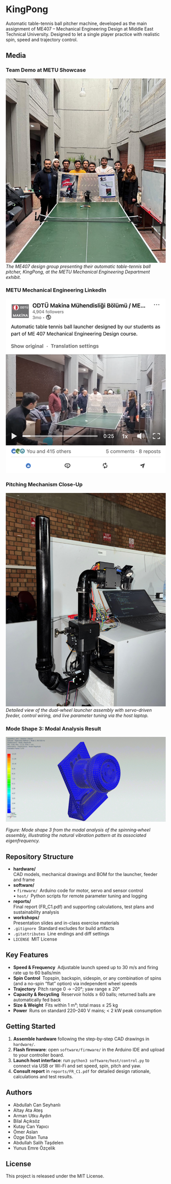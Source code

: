 # KingPong

Automatic table-tennis ball pitcher machine, developed as the main assignment of ME407 – Mechanical Engineering Design at Middle East Technical University. Designed to let a single player practice with realistic spin, speed and trajectory control.

## Media

### Team Demo at METU Showcase  
![Team Demo at METU Showcase](assets/team-members.jpeg)  
*The ME407 design group presenting their automatic table-tennis ball pitcher, KingPong, at the METU Mechanical Engineering Department exhibit.*

### METU Mechanical Engineering LinkedIn 
[![METU Mechanical Engineering LinkedIn](assets/linkedin-post.png)](https://www.linkedin.com/posts/odt%C3%BC-makina-m%C3%BChendisli%C4%9Fi-b%C3%B6l%C3%BCm%C3%BC-metu-department-of-mechanical-engineering_%C3%B6%C4%9Frencilerimizin-me-407-makina-m%C3%BChendisli%C4%9Fi-activity-7287756692912533504-VWZx)

### Pitching Mechanism Close-Up  
![Pitching Mechanism Close-Up](assets/pitcher-during-test.jpeg)  
*Detailed view of the dual-wheel launcher assembly with servo-driven feeder, control wiring, and live parameter tuning via the host laptop.*

### Mode Shape 3: Modal Analysis Result

![Mode Shape 3 – Modal Analysis Result](assets/mod3.gif)

*Figure: Mode shape 3 from the modal analysis of the spinning‐wheel assembly, illustrating the natural vibration pattern at its associated eigenfrequency.*

## Repository Structure

- **hardware/**  
  CAD models, mechanical drawings and BOM for the launcher, feeder and frame  
- **software/**  
  • `firmware/` Arduino code for motor, servo and sensor control  
  • `host/` Python scripts for remote parameter tuning and logging  
- **reports/**  
  Final report (FR_C1.pdf) and supporting calculations, test plans and sustainability analysis  
- **workshops/**  
  Presentation slides and in-class exercise materials  
- `.gitignore` Standard excludes for build artifacts  
- `.gitattributes` Line endings and diff settings  
- `LICENSE` MIT License  

## Key Features

- **Speed & Frequency** Adjustable launch speed up to 30 m/s and firing rate up to 60 balls/min  
- **Spin Control** Topspin, backspin, sidespin, or any combination of spins (and a no-spin “flat” option) via independent wheel speeds  
- **Trajectory** Pitch range 0 → –20°; yaw range ± 20°  
- **Capacity & Recycling** Reservoir holds ≥ 60 balls; returned balls are automatically fed back  
- **Size & Weight** Fits within 1 m³; total mass ≤ 25 kg  
- **Power** Runs on standard 220–240 V mains; < 2 kW peak consumption  

## Getting Started

1. **Assemble hardware** following the step-by-step CAD drawings in `hardware/`.  
2. **Flash firmware**: open `software/firmware/` in the Arduino IDE and upload to your controller board.  
3. **Launch host interface**: run `python3 software/host/control.py` to connect via USB or Wi-Fi and set speed, spin, pitch and yaw.  
4. **Consult report** in `reports/FR_C1.pdf` for detailed design rationale, calculations and test results.  

## Authors

- Abdullah Can Seyhanlı  
- Altay Ata Ateş  
- Arman Utku Aydın  
- Bilal Açıksöz  
- Kutay Can Yapıcı  
- Ömer Aslan  
- Özge Dilan Tuna
- Abdullah Salih Taşdelen  
- Yunus Emre Özçelik  

## License

This project is released under the MIT License.  
